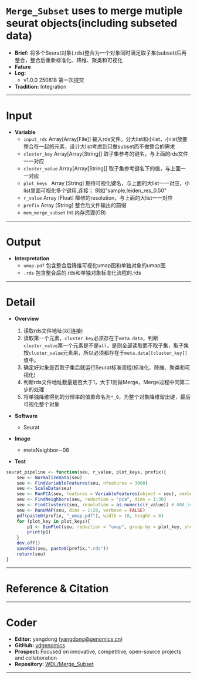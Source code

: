# `Merge_Subset` uses to merge mutiple seurat objects(including subseted data)
- **Brief:** 将多个Seurat对象(.rds)整合为一个对象同时满足取子集(subset)后再整合，整合后重新标准化、降维、聚类和可视化
- **Fature** 
- **Log:** 
  - v1.0.0 250818 第一次提交
- **Tradition:** Integration

---
# Input
- **Variable**
  - `input_rds` Array[Array[File]] 输入rds文件。分大list和小list，小list放要整合在一起的元素，设计大list考虑到只做subset而不做整合的需求
  - `cluster_key` Array[Array[String]] 取子集参考的键名，与上面的rds文件一一对应
  - `cluster_value` Array[Array[String]] 取子集参考键名下的值，与上面一一对应
  - `plot_keys ` Array [String] 期待可视化键名，与上面的大list一一对应，小list里面可视化多个键用,连接； 例如"sample,leiden_res_0.50"
  - `r_value` Array [Float] 降维的resolution，与上面的大list一一对应
  - `prefix` Array [String] 整合后文件输出的前缀
  - `mem_merge_subset` Int 内存资源(GB)

---
# Output
- **Interpretation**
  - `umap.pdf` 包含整合后降维可视化umap图和单独对象的umap图
  - `.rds` 包含整合后的.rds和单独对象标准化流程的.rds

---
# Detail
- **Overview**
  1. 读取rds文件地址(以|连接)
  2. 读取第一个元素，`cluster_key`必须存在于`meta.data`，判断`cluster_value`第一个元素是不是`all`，是则全部读取而不取子集，取子集按`cluster_value`元素来，所以必须都存在于`meta.data[[cluster_key]]`值中。
  3. 确定好对象是否取子集后就运行Seurat标准流程(标准化、降维、聚类和可视化)
  4. 判断rds文件地址数量是否大于1，大于1则做Merge，Merge过程中同第二步的处理
  5. 将单独降维得到的分辨率的值重命名为`*_0`，为整个对象降维留出键，最后可视化整个对象

- **Software**
  - Seurat

- **Image**
  - metaNeighbor--08 

- **Test**
```R
seurat_pipeline <- function(seu, r_value, plot_keys, prefix){
    seu <- NormalizeData(seu)
    seu <- FindVariableFeatures(seu, nfeatures = 3000)
    seu <- ScaleData(seu)
    seu <- RunPCA(seu, features = VariableFeatures(object = seu), verbose = FALSE)
    seu <- FindNeighbors(seu, reduction = "pca", dims = 1:30)
    seu <- FindClusters(seu, resolution = as.numeric(r_value)) # RNA_snn_res.0.5
    seu <- RunUMAP(seu, dims = 1:20, verbose = FALSE)
    pdf(paste0(prefix, "_umap.pdf"), width = 10, height = 8)
    for (plot_key in plot_keys){
        p1 <- DimPlot(seu, reduction = "umap", group.by = plot_key, shuffle = TRUE, label = TRUE)
        print(p1)
    }
    dev.off()
    saveRDS(seu, paste0(prefix,".rds"))
    return(seu)
}
```

---
# Reference & Citation
> 

---
# Coder
- **Editor:** yangdong (yangdong@genomics.cn)
- **GitHub:** [ydgenomics](https://github.com/ydgenomics)
- **Prospect:** Focused on innovative, competitive, open-source projects and collaboration
- **Repository:** [WDL/Merge_Subset]()
---
